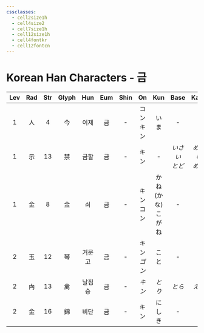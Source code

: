```yaml
---
cssclasses:
  - cell2size1h
  - cell4size2
  - cell7size1h
  - cell12size1h
  - cell4fontkr
  - cell12fontcn
---
```


# Korean Han Characters - 금

| Lev | Rad | Str | Glyph | Hun | Eum | Shin |     On     |        Kun        |      Base       |      Kana       | Simp |    Man     | Can  | Viet |
| :-: | :-: | :-: | :---: | :-: | :-: | :--: | :--------: | :---------------: | :-------------: | :-------------: | :--: | :--------: | :--: | :--: |
|  1  |  人  |  4  |   今   | 이제  |  금  |  -   |  コン<br>キン  |        いま         |        -        |        -        |  今   |    jīn     | gam1 | kim  |
|  1  |  示  | 13  |   禁   | 금할  |  금  |  -   |     キン     |         -         | *いさ<br>い<br>とど* | *める<br>む<br>める* |  -   | jīn<br>jìn | gam3 | cấm  |
|  1  |  金  |  8  |   金   |  쇠  |  금  |  -   |  キン<br>コン  | かね<br>(かな)<br>こがね |        -        |        -        |  -   |    jīn     | gam1 | kim  |
|  2  |  玉  | 12  |   琴   | 거문고 |  금  |  -   | キン<br>*ゴン* |        こと         |        -        |        -        |  -   |    qín     | kam4 | cầm  |
|  2  |  禸  | 13  |   禽   | 날짐승 |  금  |  -   |    *キン*    |       *とり*        |      *とら*       |      *える*       |  -   |    qín     | kam4 | cầm  |
|  2  |  金  | 16  |   錦   | 비단  |  금  |  -   |     キン     |        にしき        |        -        |        -        |  锦   |    jǐn     | gam2 | gấm  |
